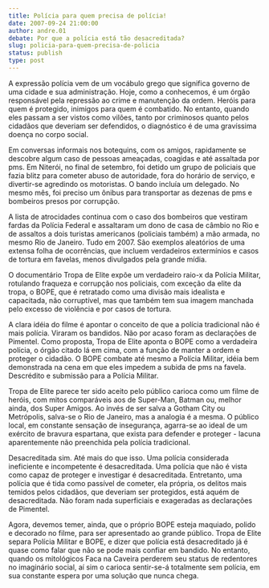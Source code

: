 ```yaml
---
title: Polícia para quem precisa de polícia!
date: 2007-09-24 21:00:00
author: andre.01
debate: Por que a polícia está tão desacreditada?
slug: policia-para-quem-precisa-de-policia
status: publish 
type: post
---
```


A expressão polícia vem de um vocábulo grego que significa governo de uma cidade e sua administração. Hoje, como a conhecemos, é um órgão responsável pela repressão ao crime e manutenção da ordem. Heróis para quem é protegido, inimigos para quem é combatido. No entanto, quando eles passam a ser vistos como vilões, tanto por criminosos quanto pelos cidadãos que deveriam ser defendidos, o diagnóstico é de uma gravíssima doença no corpo social.


Em conversas informais nos botequins, com os amigos, rapidamente se descobre algum caso de pessoas ameaçadas, coagidas e até assaltada por pms. Em Niterói, no final de setembro, foi detido um grupo de policiais que fazia blitz para cometer abuso de autoridade, fora do horário de serviço, e divertir-se agredindo os motoristas. O bando incluía um delegado. No mesmo mês, foi preciso um ônibus para transportar as dezenas de pms e bombeiros presos por corrupção.


A lista de atrocidades continua com o caso dos bombeiros que vestiram fardas da Polícia Federal e assaltaram um dono de casa de câmbio no Rio e de assaltos a dois turistas americanos (policiais também) a mão armada, no mesmo Rio de Janeiro. Tudo em 2007. São exemplos aleatórios de uma extensa folha de ocorrências, que incluem verdadeiros extermínios e casos de tortura em favelas, menos divulgados pela grande mídia. 


O documentário Tropa de Elite expõe um verdadeiro raio-x da Polícia Militar, rotulando fraqueza e corrupção nos policiais, com exceção da elite da tropa, o BOPE, que é retratado como uma divisão mais idealista e capacitada, não corruptível, mas que também tem sua imagem manchada pelo excesso de violência e por casos de tortura. 


A clara idéia do filme é apontar o conceito de que a polícia tradicional não é mais polícia. Viraram os bandidos. Não por acaso foram as declarações de Pimentel. Como proposta, Tropa de Elite aponta o BOPE como a verdadeira polícia, o órgão citado lá em cima, com a função de manter a ordem e proteger o cidadão. O BOPE combate até mesmo a Polícia Militar, idéia bem demonstrada na cena em que eles impedem a subida de pms na favela. Descrédito e submissão para a Polícia Militar. 


Tropa de Elite parece ter sido aceito pelo público carioca como um filme de heróis, com mitos comparáveis aos de Super-Man, Batman ou, melhor ainda, dos Super Amigos. Ao invés de ser salva a Gotham City ou Metrópolis, salva-se o Rio de Janeiro, mas a analogia é a mesma. O público local, em constante sensação de insegurança, agarra-se ao ideal de um exército de bravura espartana, que exista para defender e proteger - lacuna aparentemente não preenchida pela polícia tradicional.


Desacreditada sim. Até mais do que isso. Uma polícia considerada ineficiente e incompetente é desacreditada. Uma polícia que não é vista como capaz de proteger e investigar é desacreditada. Entretanto, uma polícia que é tida como passível de cometer, ela própria, os delitos mais temidos pelos cidadãos, que deveriam ser protegidos, está aquém de desacreditada. Não foram nada superficiais e exageradas as declarações de Pimentel.


Agora, devemos temer, ainda, que o próprio BOPE esteja maquiado, polido e decorado no filme, para ser apresentado ao grande público. Tropa de Elite separa Polícia Militar e BOPE, e dizer que polícia está desacreditado já é quase como falar que não se pode mais confiar em bandido. No entanto, quando os mitológicos Faca na Caveira perderem seu status de redentores no imaginário social, aí sim o carioca sentir-se-á totalmente sem polícia, em sua constante espera por uma solução que nunca chega.   


